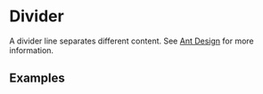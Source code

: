 # Divider

A divider line separates different content. See [Ant Design](https://ant.design/components/divider/) for more information.

## Examples

<demo name="basic"></demo>
